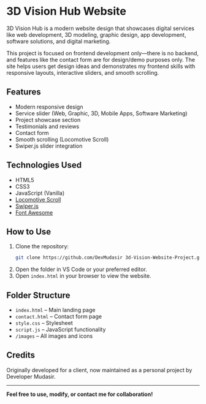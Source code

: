 # 3D Vision Hub Website

3D Vision Hub is a modern website design that showcases digital services like web development, 3D modeling, graphic design, app development, software solutions, and digital marketing.

This project is focused on frontend development only—there is no backend, and features like the contact form are for design/demo purposes only. The site helps users get design ideas and demonstrates my frontend skills with responsive layouts, interactive sliders, and smooth scrolling.


## Features

- Modern responsive design
- Service slider (Web, Graphic, 3D, Mobile Apps, Software       Marketing)
- Project showcase section
- Testimonials and reviews
- Contact form
- Smooth scrolling (Locomotive Scroll)
- Swiper.js slider integration

## Technologies Used

- HTML5
- CSS3
- JavaScript (Vanilla)
- [Locomotive Scroll](https://locomotivemtl.github.io/locomotive-scroll/)
- [Swiper.js](https://swiperjs.com/)
- [Font Awesome](https://fontawesome.com/)

## How to Use

1. Clone the repository:
   ```bash
   git clone https://github.com/DevMudasir 3d-Vision-Website-Project.git
   ```
2. Open the folder in VS Code or your preferred editor.
3. Open `index.html` in your browser to view the website.

## Folder Structure

- `index.html` – Main landing page
- `contact.html` – Contact form page
- `style.css` – Stylesheet
- `script.js` – JavaScript functionality
- `/images` – All images and icons

## Credits

Originally developed for a client, now maintained as a personal project by Developer Mudasir.

---

**Feel free to use, modify, or contact me for collaboration!**